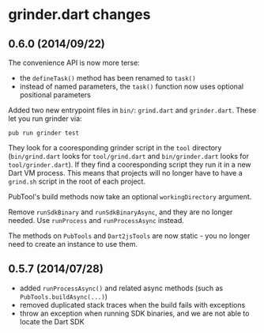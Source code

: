 # grinder.dart changes

## 0.6.0 (2014/09/22)

The convenience API is now more terse:
- the `defineTask()` method has been renamed to `task()`
- instead of named parameters, the `task()` function now uses optional positional parameters

Added two new entrypoint files in `bin/`: `grind.dart` and `grinder.dart`. These
let you run grinder via:

    pub run grinder test

They look for a cooresponding grinder script in the `tool` directory (`bin/grind.dart`
looks for `tool/grind.dart` and `bin/grinder.dart` looks for `tool/grinder.dart`).
If they find a cooresponding script they run it in a new Dart VM process. This
means that projects will no longer have to have a `grind.sh` script in the root
of each project.

PubTool's build methods now take an optional `workingDirectory` argument.

Remove `runSdkBinary` and `runSdkBinaryAsync`, and they are no longer needed.
Use `runProcess` and `runProcessAsync` instead.

The methods on `PubTools` and `Dart2jsTools` are now static - you no longer need
to create an instance to use them.

## 0.5.7 (2014/07/28)

- added `runProcessAsync()` and related async methods (such as `PubTools.buildAsync(...)`)
- removed duplicated stack traces when the build fails with exceptions
- throw an exception when running SDK binaries, and we are not able to locate the Dart SDK
